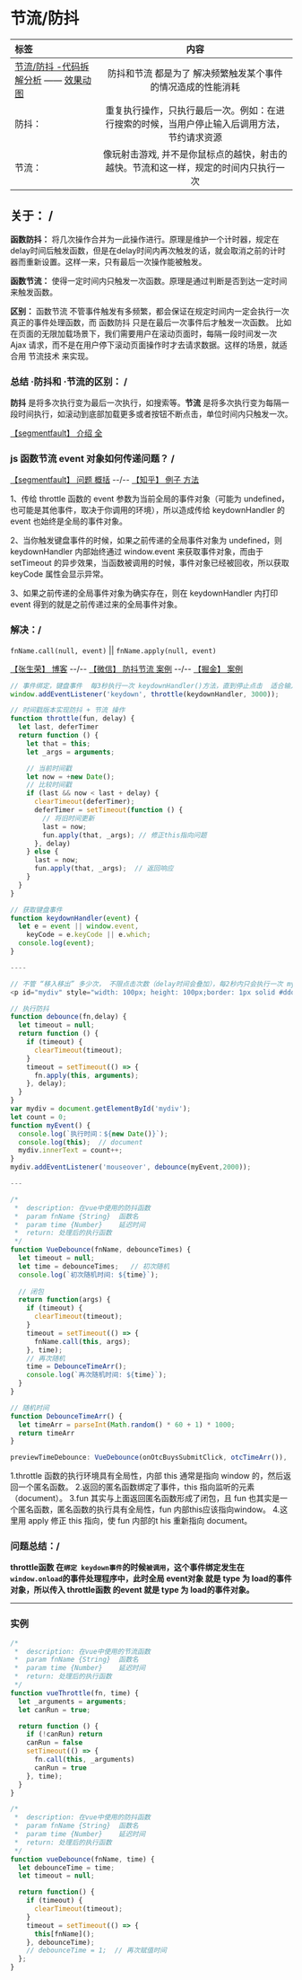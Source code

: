 # 节流/防抖

标签|内容
:-|:-:
[节流/防抖 -代码拆解分析](https://www.cnblogs.com/denghaopositive/p/12546645.html) —— [效果动图](https://www.cnblogs.com/smallpen/p/10289050.html) | 防抖和节流 都是为了 解决频繁触发某个事件 的情况造成的性能消耗
防抖： | 重复执行操作，只执行最后一次。例如：在进行搜索的时候，当用户停止输入后调用方法，节约请求资源
节流： | 像玩射击游戏, 并不是你鼠标点的越快，射击的越快。节流和这一样，规定的时间内只执行一次

## 关于： /

**函数防抖：** 将几次操作合并为一此操作进行。原理是维护一个计时器，规定在delay时间后触发函数，但是在delay时间内再次触发的话，就会取消之前的计时器而重新设置。这样一来，只有最后一次操作能被触发。

**函数节流：** 使得一定时间内只触发一次函数。原理是通过判断是否到达一定时间来触发函数。

**区别：** 函数节流 不管事件触发有多频繁，都会保证在规定时间内一定会执行一次真正的事件处理函数，而 函数防抖 只是在最后一次事件后才触发一次函数。 比如在页面的无限加载场景下，我们需要用户在滚动页面时，每隔一段时间发一次 Ajax 请求，而不是在用户停下滚动页面操作时才去请求数据。这样的场景，就适合用 节流技术 来实现。

### 总结 ·防抖和 ·节流的区别： /

**防抖** 是将多次执行变为最后一次执行，如搜索等。**节流** 是将多次执行变为每隔一段时间执行，如滚动到底部加载更多或者按钮不断点击，单位时间内只触发一次。

[【segmentfault】 介绍 全](https://segmentfault.com/a/1190000018428170)

### js 函数节流 event 对象如何传递问题？ /

[【segmentfault】 问题 概括](https://segmentfault.com/q/1010000011036337) --/-- [【知乎】 例子 方法](https://zhuanlan.zhihu.com/p/51608574)

1、传给 throttle 函数的 event 参数为当前全局的事件对象（可能为 undefined，也可能是其他事件，取决于你调用的环境），所以造成传给 keydownHandler 的 event 也始终是全局的事件对象。

2、当你触发键盘事件的时候，如果之前传递的全局事件对象为 undefined，则 keydownHandler 内部始终通过 window.event 来获取事件对象，而由于 setTimeout 的异步效果，当函数被调用的时候，事件对象已经被回收，所以获取 keyCode 属性会显示异常。

3、如果之前传递的全局事件对象为确实存在，则在 keydownHandler 内打印 event 得到的就是之前传递过来的全局事件对象。

### 解决：/

`fnName.call(null, event)` || `fnName.apply(null, event)`

[【张生荣】 博客](https://www.zhangshengrong.com/p/OgN5nvQOXn/) --/-- [【微信】 防抖节流 案例](https://mp.weixin.qq.com/s/RK1xYN4yb7l2sCv6sIOvcQ) --/-- [【掘金】 案例](https://juejin.im/post/6844904080540729357)

```js
// 事件绑定，键盘事件  每3秒执行一次 keydownHandler()方法，直到停止点击  适合输入框
window.addEventListener('keydown', throttle(keydownHandler, 3000));

// 时间戳版本实现防抖 + 节流 操作
function throttle(fun, delay) {
  let last, deferTimer
  return function () {
    let that = this;
    let _args = arguments;

    // 当前时间戳
    let now = +new Date();
    // 比较时间戳
    if (last && now < last + delay) {
      clearTimeout(deferTimer);
      deferTimer = setTimeout(function () {
        // 将旧时间更新
        last = now;
        fun.apply(that, _args); // 修正this指向问题
      }, delay)
    } else {
      last = now;
      fun.apply(that, _args);  // 返回响应
    }
  }
}

// 获取键盘事件
function keydownHandler(event) {
  let e = event || window.event,
    keyCode = e.keyCode || e.which;
  console.log(event);
}

----

// 不管 “移入移出” 多少次， 不限点击次数（delay时间会叠加），每2秒内只会执行一次 myEvent()方法   适合提交按钮
<p id="mydiv" style="width: 100px; height: 100px;border: 1px solid #ddd;">尝试移入移出 div。</p>

// 执行防抖
function debounce(fn,delay) {
  let timeout = null;
  return function () {
    if (timeout) {
      clearTimeout(timeout);
    }
    timeout = setTimeout(() => {
      fn.apply(this, arguments);
    }, delay);
  }
}
var mydiv = document.getElementById('mydiv');
let count = 0;
function myEvent() {
  console.log(`执行时间：${new Date()}`);
  console.log(this);  // document
  mydiv.innerText = count++;
}
mydiv.addEventListener('mouseover', debounce(myEvent,2000));

---

/*
 *  description: 在vue中使用的防抖函数
 *  param fnName {String}  函数名
 *  param time {Number}    延迟时间
 *  return: 处理后的执行函数
 */
function VueDebounce(fnName, debounceTimes) {
  let timeout = null;
  let time = debounceTimes;   // 初次随机
  console.log(`初次随机时间: ${time}`);
  
  // 闭包
  return function(args) {
    if (timeout) {
      clearTimeout(timeout);
    }
    timeout = setTimeout(() => {
      fnName.call(this, args);
    }, time);
    // 再次随机
    time = DebounceTimeArr();
    console.log(`再次随机时间: ${time}`);
  }
}

// 随机时间
function DebounceTimeArr() {
  let timeArr = parseInt(Math.random() * 60 + 1) * 1000;
  return timeArr
}

previewTimeDebounce: VueDebounce(onOtcBuysSubmitClick, otcTimeArr()),
```

1.throttle 函数的执行环境具有全局性，内部 this 通常是指向 window 的，然后返回一个匿名函数。
2.返回的匿名函数绑定了事件，this 指向监听的元素（document）。
3.fun 其实与上面返回匿名函数形成了闭包，且 fun 也其实是一个匿名函数，匿名函数的执行具有全局性，fun 内部this应该指向window。
4.这里用 apply 修正 this 指向，使 fun 内部的t his 重新指向 document。

### 问题总结：/

**throttle函数 在` 绑定 keydown事件 `的时候` 被调用 `，这个事件绑定发生在` window.onload `的事件处理程序中，此时全局 event对象 就是 type 为 load的事件对象，所以传入 throttle函数 的event 就是 type 为 load的事件对象。**

---

### 实例

```js
/*
 *  description: 在vue中使用的节流函数
 *  param fnName {String}  函数名
 *  param time {Number}    延迟时间
 *  return: 处理后的执行函数
 */
function vueThrottle(fn, time) {
  let _arguments = arguments;
  let canRun = true;

  return function () {
    if (!canRun) return
    canRun = false
    setTimeout(() => {
      fn.call(this, _arguments)
      canRun = true
    }, time);
  }
}

/*
 *  description: 在vue中使用的防抖函数
 *  param fnName {String}  函数名
 *  param time {Number}    延迟时间
 *  return: 处理后的执行函数
 */
function vueDebounce(fnName, time) {
  let debounceTime = time;
  let timeout = null;

  return function() {
    if (timeout) {
      clearTimeout(timeout);
    }
    timeout = setTimeout(() => {
      this[fnName]();
    }, debounceTime);
    // debounceTime = 1;  // 再次赋值时间
  };
}
```
